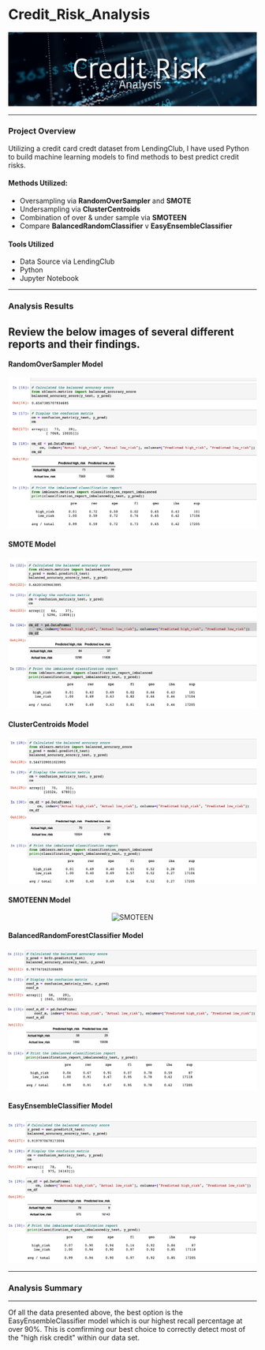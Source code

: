 # Credit_Risk_Analysis

<p align="center">
  <img src="https://github.com/KEGANCP/Credit_Risk_Analysis/blob/main/Resources/Banner.jpg" alt="HEADER"/>
</p>

----

### Project Overview
Utilizing a credit card credt dataset from LendingClub, I have used Python to build machine learning models to find methods to best predict credit risks.

#### Methods Utilized:
  - Oversampling via **RandomOverSampler** and **SMOTE**
  - Undersampling via **ClusterCentroids**
  - Combination of over & under sample via **SMOTEEN**
  - Compare **BalancedRandomClassifier** v **EasyEnsembleClassifier**

#### Tools Utilized
  - Data Source via LendingClub
  - Python
  - Jupyter Notebook

----

### Analysis Results
Review the below images of several different reports and their findings.
----
#### RandomOverSampler Model
<p align="center">
  <img src="https://github.com/KEGANCP/Credit_Risk_Analysis/blob/main/Resources/RandomOverSample.png" alt="oversampler"/>
</p>


#### SMOTE Model
<p align="center">
  <img src="https://github.com/KEGANCP/Credit_Risk_Analysis/blob/main/Resources/SMOTE.png" alt="SMOTE"/>
</p>


#### ClusterCentroids Model
<p align="center">
  <img src="https://github.com/KEGANCP/Credit_Risk_Analysis/blob/main/Resources/ClusterCentroids.png" alt="ClusterCent"/>
</p>


#### SMOTEENN Model
<p align="center">
  <img src="SMOTEEN" alt="SMOTEEN"/>
</p>


#### BalancedRandomForestClassifier Model
<p align="center">
  <img src="https://github.com/KEGANCP/Credit_Risk_Analysis/blob/main/Resources/BalancedRandomForestClassfier.png" alt="BRFC"/>
</p>


#### EasyEnsembleClassifier Model
<p align="center">
  <img src="https://github.com/KEGANCP/Credit_Risk_Analysis/blob/main/Resources/EEC.png" alt="EEC"/>
</p>


---- 
### Analysis Summary
----
Of all the data presented above, the best option is the EasyEnsembleClassifier model which is our highest recall percentage at over 90%. This is comfirming our best choice to correctly detect most of the "high risk credit" within our data set. 
